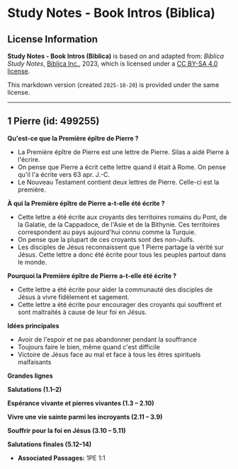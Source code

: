 # Study Notes - Book Intros (Biblica)

## License Information

**Study Notes - Book Intros (Biblica)** is based on and adapted from: _Biblica Study Notes_, [Biblica Inc.](https://www.biblica.com/), 2023, which is licensed under a [CC BY-SA 4.0 license](https://creativecommons.org/licenses/by-sa/4.0/legalcode.en).

This markdown version (created `2025-10-20`) is provided under the same license.



--------------------------------

## 1 Pierre (id: 499255)

**Qu'est\-ce que la Première épître de Pierre ?**

* La Première épître de Pierre est une lettre de Pierre. Silas a aidé Pierre à l'écrire.
* On pense que Pierre a écrit cette lettre quand il était à Rome. On pense qu'il l'a écrite vers 63 apr. J.\-C.
* Le Nouveau Testament contient deux lettres de Pierre. Celle\-ci est la première.

**À qui la Première épître de Pierre a\-t\-elle été écrite ?**

* Cette lettre a été écrite aux croyants des territoires romains du Pont, de la Galatie, de la Cappadoce, de l'Asie et de la Bithynie. Ces territoires correspondent au pays aujourd'hui connu comme la Turquie.
* On pense que la plupart de ces croyants sont des non\-Juifs.
* Les disciples de Jésus reconnaissent que 1 Pierre partage la vérité sur Jésus. Cette lettre a donc été écrite pour tous les peuples partout dans le monde.

**Pourquoi la Première épître de Pierre a\-t\-elle été écrite ?**

* Cette lettre a été écrite pour aider la communauté des disciples de Jésus à vivre fidèlement et sagement.
* Cette lettre a été écrite pour encourager des croyants qui souffrent et sont maltraités à cause de leur foi en Jésus.

**Idées principales**

* Avoir de l'espoir et ne pas abandonner pendant la souffrance
* Toujours faire le bien, même quand c'est difficile
* Victoire de Jésus face au mal et face à tous les êtres spirituels malfaisants

**Grandes lignes**

**Salutations (1\.1–2\)**

**Espérance vivante et pierres vivantes (1\.3 – 2\.10\)**

**Vivre une vie sainte parmi les incroyants (2\.11 – 3\.9\)**

**Souffrir pour la foi en Jésus (3\.10 – 5\.11\)**

**Salutations finales (5\.12–14\)**

* **Associated Passages:** 1PE 1:1

